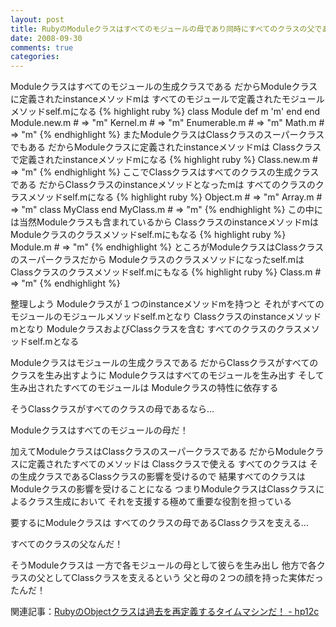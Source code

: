 ```yaml
---
layout: post
title: RubyのModuleクラスはすべてのモジュールの母であり同時にすべてのクラスの父である！
date: 2008-09-30
comments: true
categories:
---
```



Moduleクラスはすべてのモジュールの生成クラスである
だからModuleクラスに定義されたinstanceメソッドmは
すべてのモジュールで定義されたモジュールメソッドself.mになる
{% highlight ruby %}
  class Module
    def m
      'm'
    end
  end
  Module.new.m # => "m"
  Kernel.m # => "m"
  Enumerable.m # => "m"
  Math.m # => "m"
{% endhighlight %}
またModuleクラスはClassクラスのスーパークラスでもある
だからModuleクラスに定義されたinstanceメソッドmは
Classクラスで定義されたinstanceメソッドmになる
{% highlight ruby %}
  Class.new.m # => "m"
{% endhighlight %}
ここでClassクラスはすべてのクラスの生成クラスである
だからClassクラスのinstanceメソッドとなったmは
すべてのクラスのクラスメソッドself.mになる
{% highlight ruby %}
  Object.m # => "m"
  Array.m # => "m"
  class MyClass
  end
  MyClass.m # => "m"
{% endhighlight %}
この中には当然Moduleクラスも含まれているから
Classクラスのinstanceメソッドmは
Moduleクラスのクラスメソッドself.mにもなる
{% highlight ruby %}
  Module.m # => "m"
{% endhighlight %}
ところがModuleクラスはClassクラスのスーパークラスだから
Moduleクラスのクラスメソッドになったself.mは
Classクラスのクラスメソッドself.mにもなる
{% highlight ruby %}
  Class.m # => "m"
{% endhighlight %}

整理しよう
Moduleクラスが１つのinstanceメソッドmを持つと
それがすべてのモジュールのモジュールメソッドself.mとなり
Classクラスのinstanceメソッドmとなり
ModuleクラスおよびClassクラスを含む
すべてのクラスのクラスメソッドself.mとなる

Moduleクラスはモジュールの生成クラスである
だからClassクラスがすべてのクラスを生み出すように
Moduleクラスはすべてのモジュールを生み出す
そして生み出されたすべてのモジュールは
Moduleクラスの特性に依存する

そうClassクラスがすべてのクラスの母であるなら…

Moduleクラスはすべてのモジュールの母だ！

加えてModuleクラスはClassクラスのスーパークラスである
だからModuleクラスに定義されたすべてのメソッドは
Classクラスで使える
すべてのクラスは
その生成クラスであるClassクラスの影響を受けるので
結果すべてのクラスはModuleクラスの影響を受けることになる
つまりModuleクラスはClassクラスによるクラス生成において
それを支援する極めて重要な役割を担っている

要するにModuleクラスは
すべてのクラスの母であるClassクラスを支える…

すべてのクラスの父なんだ！

そうModuleクラスは
一方で各モジュールの母として彼らを生み出し
他方で各クラスの父としてClassクラスを支えるという
父と母の２つの顔を持った実体だったんだ！

関連記事：[RubyのObjectクラスは過去を再定義するタイムマシンだ！ - hp12c](http://d.hatena.ne.jp/keyesberry/20080927/p1)